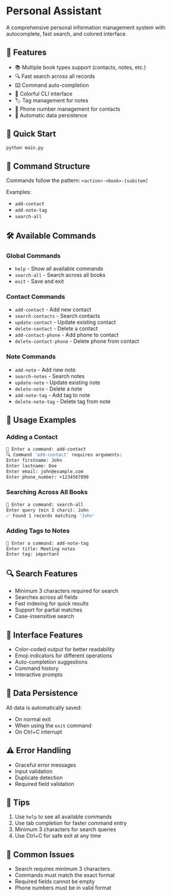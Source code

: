 # Personal Assistant

A comprehensive personal information management system with autocomplete, fast search, and colored interface.

## 🌟 Features

- 📚 Multiple book types support (contacts, notes, etc.)
- 🔍 Fast search across all records
- ⌨️ Command auto-completion
- 🎨 Colorful CLI interface
- 🏷️ Tag management for notes
- 📱 Phone number management for contacts
- 💾 Automatic data persistence

## 🚀 Quick Start

```bash
python main.py
```

## 📖 Command Structure

Commands follow the pattern: `<action>-<book>-[subitem]`

Examples:
- `add-contact`
- `add-note-tag`
- `search-all`

## 🛠️ Available Commands

### Global Commands
- `help` - Show all available commands
- `search-all` - Search across all books
- `exit` - Save and exit

### Contact Commands
- `add-contact` - Add new contact
- `search-contacts` - Search contacts
- `update-contact` - Update existing contact
- `delete-contact` - Delete a contact
- `add-contact-phone` - Add phone to contact
- `delete-contact-phone` - Delete phone from contact

### Note Commands
- `add-note` - Add new note
- `search-notes` - Search notes
- `update-note` - Update existing note
- `delete-note` - Delete a note
- `add-note-tag` - Add tag to note
- `delete-note-tag` - Delete tag from note

## 📝 Usage Examples

### Adding a Contact
```bash
💬 Enter a command: add-contact
🔍 Command 'add-contact' requires arguments:
Enter firstname: John
Enter lastname: Doe
Enter email: john@example.com
Enter phone_number: +1234567890
```

### Searching Across All Books
```bash
💬 Enter a command: search-all
Enter query (min 3 chars): John
✅ Found 1 records matching 'John'
```

### Adding Tags to Notes
```bash
💬 Enter a command: add-note-tag
Enter title: Meeting notes
Enter tag: important
```

## 🔍 Search Features

- Minimum 3 characters required for search
- Searches across all fields
- Fast indexing for quick results
- Support for partial matches
- Case-insensitive search

## 🎨 Interface Features

- Color-coded output for better readability
- Emoji indicators for different operations
- Auto-completion suggestions
- Command history
- Interactive prompts

## 🔐 Data Persistence

All data is automatically saved:
- On normal exit
- When using the `exit` command
- On Ctrl+C interrupt

## ⚠️ Error Handling

- Graceful error messages
- Input validation
- Duplicate detection
- Required field validation

## 🎯 Tips

1. Use `help` to see all available commands
2. Use tab completion for faster command entry
3. Minimum 3 characters for search queries
4. Use Ctrl+C for safe exit at any time

## 🚫 Common Issues

- Search requires minimum 3 characters
- Commands must match the exact format
- Required fields cannot be empty
- Phone numbers must be in valid format